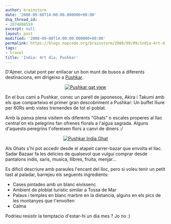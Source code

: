 ```yaml
---
author: brainstorm
date: '2008-09-08T14:00:00.000000+00:00'
dsq_thread_id:
- 2874888559
excerpt: null
layout: post
modified: '2008-09-08T14:00:00.000000+00:00'
permalink: https://blogs.nopcode.org/brainstorm/2008/09/09/india-4rt-dia-pushkar/
tags:
- travel
title: 'India: 4rt dia, Pushkar'
---
```


D'Ajmer, ciutat pont per enllacar un bon munt de busos a diferents destinacions, em dirigeixo a [Pushkar][1].

<div class='flickr_photo'>
  <center>
    <a href="https://www.flickr.com/photos/rvalls/2904454924/" title="Pushkar gat view" target="_blank" class="flickr-image aligncenter"><img src="http://farm4.static.flickr.com/3226/2904454924_421b69f573_m.jpg" alt="Pushkar gat view" class="" /></a>
  </center>
</div>

En el bus cami a Pushkar, conec un parell de japonesos, Akira i Takumi amb els que comparteixo el primer gran descobriment a Pushkar: Un buffet lliure per 60Rs amb vistes tremendes de tot el poblat.

Amb la panxa plena visitem els diferents "Ghats" o escales properes al llac central on els pelegrins fan ofrenes florals a l'aigua sagrada. Alguns d'aquests peregrins t'ofereixen flors a canvi de diners :/

<div class='flickr_photo'>
  <center>
    <a href="https://www.flickr.com/photos/rvalls/2903608539/" title="Pushkar India Ghat" target="_blank" class="flickr-image aligncenter"><img src="http://farm4.static.flickr.com/3091/2903608539_4d85d9cabb_m.jpg" alt="Pushkar India Ghat" class="" /></a>
  </center>
</div>

Als Ghats s'hi pot accedir desde el atapeit carrer-bazar que envolta el llac. Sadar Bazaar fa les delicies de qualsevol que vulgui comprar desde pantalons indis, saris, musica, llibres, fruita, menjar...

Es dificil descriure amb paraules l'encant del lloc, pero si voleu tenir un petit tast al paladar, barrejeu els seguents ingredients:

- Cases pintades amb un blanc eivissenc  
- Ambient de ploblat turistic similar a Tossa de Mar  
- Palaus i temples en blanc marbre en la distancia, alguns en els pics de les montanyes que t'envolten  
- Calma

Podrieu resistir la temptacio d'estar-hi un dia mes ? Jo no :)

 [1]: https://en.wikipedia.org/wiki/Pushkar